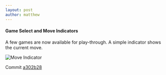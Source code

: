 ```yaml
---
layout: post
author: matthew
---
```

#### Game Select and Move Indicators

A few games are now available for play-through.  A simple indicator shows the current move.

![Move Indicator]({{site.url}}/chess/images/move_indicator.gif)

Commit [a302b28](https://github.com/matthewdhull/chess/commit/a302b280b01ab2427bad67767b396f3b019aa2d2)